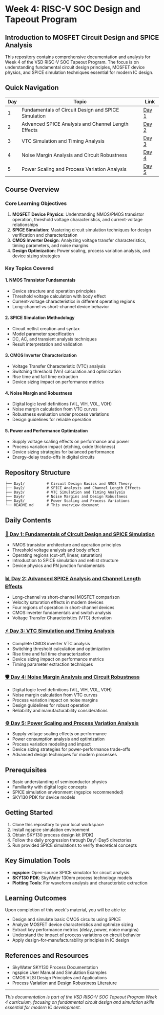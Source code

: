 # Week 4: RISC-V SOC Design and Tapeout Program

## Introduction to MOSFET Circuit Design and SPICE Analysis

This repository contains comprehensive documentation and analysis for Week 4 of the VSD RISC-V SOC Tapeout Program. The focus is on understanding fundamental circuit design principles, MOSFET device physics, and SPICE simulation techniques essential for modern IC design.

## Quick Navigation
| Day | Topic | Link |
|-----|-------|------|
| 1 | Fundamentals of Circuit Design and SPICE Simulation | [Day 1](Day1/README.md) |
| 2 | Advanced SPICE Analysis and Channel Length Effects | [Day 2](Day2/README.md) |
| 3 | VTC Simulation and Timing Analysis | [Day 3](Day3/README.md) |
| 4 | Noise Margin Analysis and Circuit Robustness | [Day 4](Day4/README.md) |
| 5 | Power Scaling and Process Variation Analysis | [Day 5](Day5/README.md) |

## Course Overview

### Core Learning Objectives
1. **MOSFET Device Physics**: Understanding NMOS/PMOS transistor operation, threshold voltage characteristics, and current-voltage relationships
2. **SPICE Simulation**: Mastering circuit simulation techniques for design verification and characterization
3. **CMOS Inverter Design**: Analyzing voltage transfer characteristics, timing parameters, and noise margins
4. **Design Optimization**: Power scaling, process variation analysis, and device sizing strategies

### Key Topics Covered

#### 1. NMOS Transistor Fundamentals
- Device structure and operation principles
- Threshold voltage calculation with body effect
- Current-voltage characteristics in different operating regions
- Long-channel vs short-channel device behavior

#### 2. SPICE Simulation Methodology  
- Circuit netlist creation and syntax
- Model parameter specification
- DC, AC, and transient analysis techniques
- Result interpretation and validation

#### 3. CMOS Inverter Characterization
- Voltage Transfer Characteristic (VTC) analysis
- Switching threshold (Vm) calculation and optimization
- Rise time and fall time extraction
- Device sizing impact on performance metrics

#### 4. Noise Margin and Robustness
- Digital logic level definitions (VIL, VIH, VOL, VOH)
- Noise margin calculation from VTC curves
- Robustness evaluation under process variations
- Design guidelines for reliable operation

#### 5. Power and Performance Optimization
- Supply voltage scaling effects on performance and power
- Process variation impact (etching, oxide thickness)
- Device sizing strategies for balanced performance
- Energy-delay trade-offs in digital circuits

## Repository Structure

```
├── Day1/          # Circuit Design Basics and NMOS Theory
├── Day2/          # SPICE Analysis and Channel Length Effects  
├── Day3/          # VTC Simulation and Timing Analysis
├── Day4/          # Noise Margins and Design Robustness
├── Day5/          # Power Scaling and Process Variations
└── README.md      # This overview document
```

## Daily Contents

### [📘 Day 1: Fundamentals of Circuit Design and SPICE Simulation](Day1/README.md)
- NMOS transistor architecture and operation principles
- Threshold voltage analysis and body effect
- Operating regions (cut-off, linear, saturation)
- Introduction to SPICE simulation and netlist structure
- Device physics and PN junction fundamentals

### [📊 Day 2: Advanced SPICE Analysis and Channel Length Effects](Day2/README.md)
- Long-channel vs short-channel MOSFET comparison
- Velocity saturation effects in modern devices
- Four regions of operation in short-channel devices
- CMOS inverter fundamentals and switch analysis
- Voltage Transfer Characteristics (VTC) derivation

### [⚡ Day 3: VTC Simulation and Timing Analysis](Day3/README.md)
- Complete CMOS inverter VTC analysis
- Switching threshold calculation and optimization
- Rise time and fall time characterization
- Device sizing impact on performance metrics
- Timing parameter extraction techniques

### [🛡️ Day 4: Noise Margin Analysis and Circuit Robustness](Day4/README.md)
- Digital logic level definitions (VIL, VIH, VOL, VOH)
- Noise margin calculation from VTC curves
- Process variation impact on noise margins
- Design guidelines for robust operation
- Reliability and manufacturability considerations

### [⚙️ Day 5: Power Scaling and Process Variation Analysis](Day5/README.md)
- Supply voltage scaling effects on performance
- Power consumption analysis and optimization
- Process variation modeling and impact
- Device sizing strategies for power-performance trade-offs
- Advanced design techniques for modern processes

## Prerequisites

- Basic understanding of semiconductor physics
- Familiarity with digital logic concepts
- SPICE simulation environment (ngspice recommended)
- SKY130 PDK for device models

## Getting Started

1. Clone this repository to your local workspace
2. Install ngspice simulation environment
3. Obtain SKY130 process design kit (PDK)
4. Follow the daily progression through Day1-Day5 directories
5. Run provided SPICE simulations to verify theoretical concepts

## Key Simulation Tools

- **ngspice**: Open-source SPICE simulator for circuit analysis
- **SKY130 PDK**: SkyWater 130nm process technology models
- **Plotting Tools**: For waveform analysis and characteristic extraction

## Learning Outcomes

Upon completion of this week's material, you will be able to:
- Design and simulate basic CMOS circuits using SPICE
- Analyze MOSFET device characteristics and optimize sizing
- Extract key performance metrics (delay, power, noise margins)
- Understand the impact of process variations on circuit behavior
- Apply design-for-manufacturability principles in IC design

## References and Resources

- SkyWater SKY130 Process Documentation
- ngspice User Manual and Simulation Examples
- CMOS VLSI Design Principles and Applications
- Process Variation and Design Robustness Literature

---

*This documentation is part of the VSD RISC-V SOC Tapeout Program Week 4 curriculum, focusing on fundamental circuit design and simulation skills essential for modern IC development.*